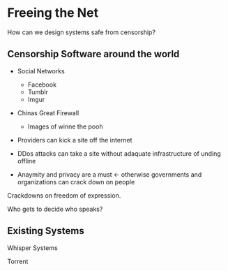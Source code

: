 # Freeing the Net

How can we design systems safe from censorship?


## Censorship Software around the world

* Social Networks
    * Facebook
    * Tumblr
    * Imgur

* Chinas Great Firewall
    * Images of winne the pooh

* Providers can kick a site off the internet

* DDos attacks can take a site without adaquate infrastructure of unding offline

* Anaymity and privacy are a must <- otherwise governments and organizations can crack down on people 

Crackdowns on freedom of expression.

Who gets to decide who speaks?

## Existing Systems

Whisper Systems

Torrent

